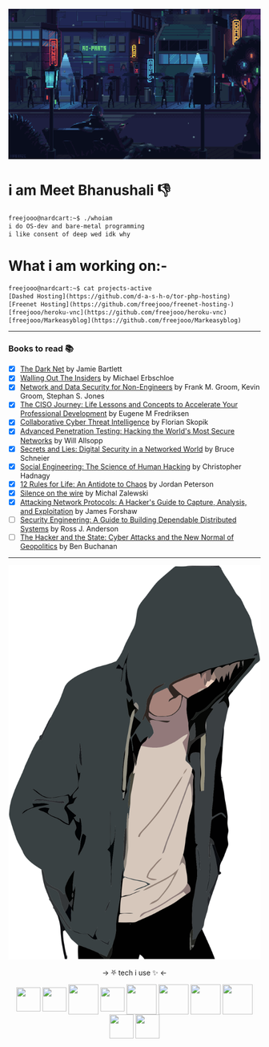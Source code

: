 <p align="center"><img src="https://raw.githubusercontent.com/freejooo/freejooo/main/Pixel%2Bgifs_b4e2c4_6919592.gif" width="1000" height="300" /></p>

# i am Meet Bhanushali 👎
```console
freejooo@nardcart:~$ ./whoiam
i do OS-dev and bare-metal programming 
i like consent of deep wed idk why 
```

# What i am working on:-
```console
freejooo@nardcart:~$ cat projects-active
[Dashed Hosting](https://github.com/d-a-s-h-o/tor-php-hosting)
[Freenet Hosting](https://github.com/freejooo/freenet-hosting-)
[freejooo/heroku-vnc](https://github.com/freejooo/heroku-vnc)
[freejooo/Markeasyblog](https://github.com/freejooo/Markeasyblog)
```
---

### Books to read :books: 
- [x] [The Dark Net](https://www.amazon.co.uk/Dark-Net-Jamie-Bartlett/dp/0099592029) by Jamie Bartlett
- [x] [Walling Out The Insiders](https://www.routledge.com/Walling-Out-the-Insiders-Controlling-Access-to-Improve-Organizational-Security/Erbschloe/p/book/9781138031609) by Michael Erbschloe
- [x] [Network and Data Security for Non-Engineers](https://www.oreilly.com/library/view/network-and-data/9781315350219/) by Frank M. Groom, Kevin Groom, Stephan S. Jones
- [x] [The CISO Journey: Life Lessons and Concepts to Accelerate Your Professional Development](https://www.amazon.it/CISO-Journey-Accelerate-Professional-Development/dp/1138197394) by Eugene M Fredriksen
- [x] [Collaborative Cyber Threat Intelligence](https://www.routledge.com/Collaborative-Cyber-Threat-Intelligence-Detecting-and-Responding-to-Advanced/Skopik/p/book/9781138031821) by Florian Skopik
- [x] [Advanced Penetration Testing: Hacking the World's Most Secure Networks](https://onlinelibrary.wiley.com/doi/book/10.1002/9781119367741) by Will Allsopp
- [x] [Secrets and Lies: Digital Security in a Networked World](https://onlinelibrary.wiley.com/doi/book/10.1002/9781119183631) by Bruce Schneier
- [x] [Social Engineering: The Science of Human Hacking](https://onlinelibrary.wiley.com/doi/book/10.1002/9781119433729) by Christopher Hadnagy
- [x] [12 Rules for Life: An Antidote to Chaos](https://www.jordanbpeterson.com/12-rules-for-life/) by Jordan Peterson
- [x] [Silence on the wire](https://nostarch.com/silence.htm) by Michal Zalewski
- [x] [Attacking Network Protocols: A Hacker's Guide to Capture, Analysis, and Exploitation](https://nostarch.com/networkprotocols) by James Forshaw
- [ ] [Security Engineering: A Guide to Building Dependable Distributed Systems](https://www.wiley.com/en-us/Security+Engineering%3A+A+Guide+to+Building+Dependable+Distributed+Systems%2C+2nd+Edition-p-9780470068526) by Ross J. Anderson
- [ ] [The Hacker and the State: Cyber Attacks and the New Normal of Geopolitics](https://www.hup.harvard.edu/catalog.php?isbn=9780674987555) by Ben Buchanan

---

<p align="right"> <img src="https://github.com/meetkool/meetkool/blob/master/images/resource/banner-img.svg" alt="meetkool" /> </p>
<p align="center">→ ⛧ tech i use ✨ ←</p>

<p align="center">
  <img src="https://api.iconify.design/logos:figma.svg" height="48px" width="48px" align="center" />
  <img src="https://api.iconify.design/logos:typescript-icon.svg" height="48px" width="48px" align="center" />
  <img src="https://api.iconify.design/vscode-icons:file-type-python.svg" height="60px" width="60px" align="center" />
  <img src="https://api.iconify.design/logos:react.svg" height="48px" width="48px" align="center" />
  <img src="https://api.iconify.design/logos-tor.svg" height="60px" width="60px" align="center" />
  <img src="https://api.iconify.design/bx:bxl-docker.svg" height="60px" width="60px" align="center" />
  <img src="https://api.iconify.design/zondicons:php-elephant.svg" height="60px" width="60px" align="center" />
  <img src="https://api.iconify.design/logos:kubernetes.svg" height="60px" width="60px" align="center" />
  <a href="https://kooljool.keybase.pub/url/"><img src="https://kooljool.keybase.pub/url/favicon.ico" height="48px" width="48px" align="center" /></a>
  <img src="https://api.iconify.design/logos:graphql.svg" height="48px" width="48px" align="center" />
 </p>
